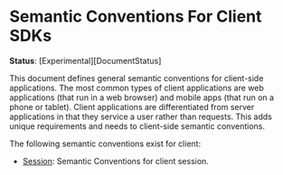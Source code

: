 # Semantic Conventions For Client SDKs

**Status**: [Experimental][DocumentStatus]

This document defines general semantic conventions for client-side applications. 
The most common types of client applications are web applications (that run in a web browser)
and mobile apps (that run on a phone or tablet).
Client applications are differentiated from server applications in that they service a user rather than requests. This adds unique requirements and needs to client-side semantic conventions. 


The following semantic conventions exist for client:

* [Session](session.md): Semantic Conventions for client session.